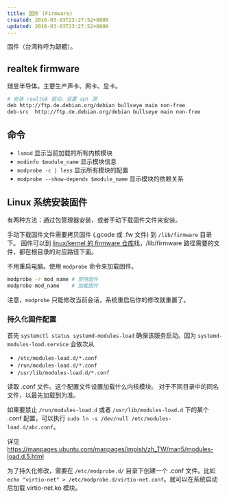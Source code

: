 ```yaml
---
title: 固件 (Firmware)
created: 2016-03-03T23:27:52+0800
updated: 2016-03-03T23:27:52+0800
---
```



固件（台湾称呼为韌體）。

## realtek firmware

瑞昱半导体。主要生产声卡、网卡、显卡。

```sh
# 安装 realtek 驱动，设置 apt 源
deb http://ftp.de.debian.org/debian bullseye main non-free
deb-src  http://ftp.de.debian.org/debian bullseye main non-free
```

## 命令

- `lsmod` 显示当前加载的所有内核模块
- `modinfo $module_name` 显示模块信息
- `modprobe -c | less` 显示所有模块的配置
- `modprobe --show-depends $module_name` 显示模块的依赖关系

## Linux 系统安装固件

有两种方法：通过包管理器安装，或者手动下载固件文件来安装。

手动下载固件文件需要拷贝固件 (.gcode 或 .fw 文件) 到 `/lib/firmware` 目录下。
固件可以到 [linux/kernel 的 firmware 仓库](https://git.kernel.org/pub/scm/linux/kernel/git/firmware/linux-firmware.git/tree/)找，/lib/firmware 路径需要的文件，都在根目录的对应路径下面。

不用重启电脑。使用 `modprobe` 命令来加载固件。

```bash
modprobe -r mod_name # 禁用固件
modprobe mod_name    # 加载固件
```

注意，`modprobe` 只能修改当前会话，系统重启后你的修改就重置了。

### 持久化固件配置

首先 `systemctl status systemd-modules-load` 确保该服务启动。因为 `systemd-modules-load.service` 会依次从

- `/etc/modules-load.d/*.conf`
- `/run/modules-load.d/*.conf`
- `/usr/lib/modules-load.d/*.conf`

读取 .conf 文件。这个配置文件设置加载什么内核模块。
对于不同目录中的同名文件，以最先加载到为准。

如果要禁止 `/run/modules-load.d` 或者 `/usr/lib/modules-load.d` 下的某个 .conf 配置，可以执行 `sudo ln -s /dev/null /etc/modules-load.d/abc.conf`。

详见 https://manpages.ubuntu.com/manpages/impish/zh_TW/man5/modules-load.d.5.html

为了持久化修改，需要在 `/etc/modprobe.d/` 目录下创建一个 .conf 文件。比如 `echo "virtio-net" > /etc/modprobe.d/virtio-net.conf`。就可以在系统启动后加载 virtio-net.ko 模块。
